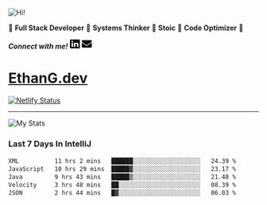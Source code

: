 <img src="https://i.giphy.com/media/3PAL5bChWnak0WJ32x/giphy.webp" alt="Hi!">

:star2: **Full Stack Developer** :star2: **Systems Thinker** :star2: **Stoic** :star2: **Code Optimizer** :star2:

***Connect with me!*** <a href="https://www.linkedin.com/in/ethan-glover/"><img src="https://raw.githubusercontent.com/eglove/eglove/eeb591600b73da426bd298d229e2fd96df019488/linkedin-brands.svg" alt="LinkedIn" width="20px" height="20px"></a> <a href="mailto:hello@ethang.email"><img src="https://raw.githubusercontent.com/eglove/eglove/47aceecf4819797d993f5facc7764cb99d0ab039/envelope-solid.svg" alt="Email" width="20px" height="20px"></a>

# [EthanG.dev](https://ethang.dev/)

[![Netlify Status](https://api.netlify.com/api/v1/badges/386a0047-e6d7-4b02-af54-535d4fdd1866/deploy-status)](https://app.netlify.com/sites/focused-elion-be8588/deploys)

<hr>

![My Stats](https://github-readme-stats.vercel.app/api?username=eglove&show_icons=true&theme=default&count_private=true)

### Last 7 Days In IntelliJ
<!--START_SECTION:waka-->
```text
XML          11 hrs 2 mins   ██████░░░░░░░░░░░░░░░░░░░   24.39 % 
JavaScript   10 hrs 29 mins  █████▓░░░░░░░░░░░░░░░░░░░   23.17 % 
Java         9 hrs 43 mins   █████▒░░░░░░░░░░░░░░░░░░░   21.48 % 
Velocity     3 hrs 48 mins   ██░░░░░░░░░░░░░░░░░░░░░░░   08.39 % 
JSON         2 hrs 44 mins   █▓░░░░░░░░░░░░░░░░░░░░░░░   06.03 % 
```
<!--END_SECTION:waka-->
